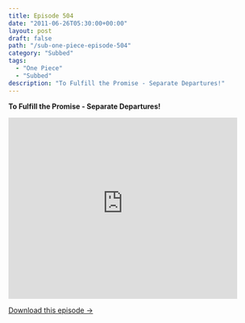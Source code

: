 ```yaml
---
title: Episode 504
date: "2011-06-26T05:30:00+00:00"
layout: post
draft: false
path: "/sub-one-piece-episode-504"
category: "Subbed"
tags:
  - "One Piece"
  - "Subbed"
description: "To Fulfill the Promise - Separate Departures!"
---
```


**To Fulfill the Promise - Separate Departures!**

<iframe width="640" height="360" src="https://www.rapidvideo.com/e/G6FRPF1DFK" frameborder="0" marginwidth=0 marginheight=0 scrolling=no allowfullscreen style="max-width:90%;"></iframe>

<a href="http://ouo.io/qs/eCodkFEQ?s=https://www.rapidvideo.com/d/G6FRPF1DFK" class="styled_a">Download this episode →</a>


